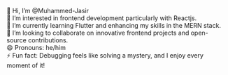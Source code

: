 👋 Hi, I’m @Muhammed-Jasir<br>👀 I’m interested in frontend development particularly with Reactjs.<br>🌱 I’m currently learning Flutter and enhancing my skills in the MERN stack.<br>💞️ I’m looking to collaborate on innovative frontend projects and open-source contributions.<br>😄 Pronouns: he/him<br>⚡ Fun fact: Debugging feels like solving a mystery, and I enjoy every moment of it!<br>
